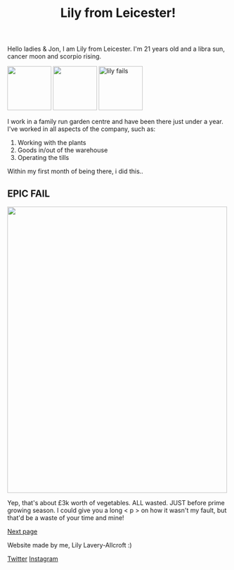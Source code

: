 <!DOCTYPE html>
<html lang="en">
<head>
    <title>Lily from Leicester!</title>
    <link rel="stylesheet" href="style.css" >
    <meta charset="UTF-8">
</head>
<body>
<header>

<h1>
Lily from Leicester!
</h1>
</header>
<main>
<p>Hello ladies & Jon, I am Lily from Leicester. I'm 21 years old and a libra sun, cancer moon and scorpio rising.</p>
<img src=" https://upload.wikimedia.org/wikipedia/commons/thumb/9/96/Libra_symbol_%28bold%29.svg/800px-Libra_symbol_%28bold%29.svg.png" width="100" height="100" >  <img src="https://symbolikon.com/wp-content/uploads/edd/2019/09/astrology-cancer-bold-400w.png " width="100" height="100"> <img src="https://upload.wikimedia.org/wikipedia/commons/thumb/c/ca/Scorpius_symbol_%28bold%29.svg/800px-Scorpius_symbol_%28bold%29.svg.png"width="100"height="100" alt="lily fails">
<p>I work in a family run garden centre and have been there just under a year. I've worked in all aspects of the company, such as:</p>
<ol>
    <li> Working with the plants</li>
    <li> Goods in/out of the warehouse</li>
    <li> Operating the tills</li>
</ol>
<p>Within my first month of being there, i did this..</p>
<h2>EPIC FAIL</h2>
<img src="https://lh3.googleusercontent.com/QWDLVs3ecavN0Xd793Qzwh_NXHSYh6i95NdxcFcnJ_j7kC6_95-dX1vKFSqd4tmm4bV3prygeLKOylB0Hr0VZkVz6QB_rsZbfeeHI3BfITsUKAwTpahGl1GwYy5105nqJ2iaYh8r=w2400" height="650"width="500" >
<p>Yep, that's about £3k worth of vegetables. ALL wasted. JUST before prime growing season. I could give you a long < p > on how it wasn't my fault, but that'd be a waste of your time and mine!</p>
</main>
<nav>
    <a href="LilyPage2.html">Next page</a>
    </nav>
<footer>
    <div class="myDiv">
    <p>Website made by me, Lily Lavery-Allcroft :)</p>
    <p><a href="https://twitter.com/lily_lavery" target="_blank">Twitter</a> <a href="https://www.instagram.com/lily_ala/" target="_blank">Instagram</a></p>
    </div>
    </footer>
</body> 
</html>
